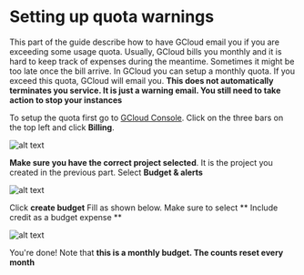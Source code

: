 # Setting up quota warnings

This part of the guide describe how to have GCloud email you if you are exceeding some usage quota. Usually, GCloud bills you monthly and it is hard to keep track of expenses during the meantime. Sometimes it might be too late once the bill arrive. In GCloud you can setup a monthly quota. If you exceed this quota, GCloud will email you. **This does not automatically terminates you service. It is just a warning email. You still need to take action to stop your instances**

To setup the quota first go to [GCloud Console](https://console.cloud.google.com/). Click on the three bars on the top left and click **Billing**. 

![alt text](https://github.com/ekapolc/nlp_course/raw/master/gcloud/image/billing.png "Billing")

**Make sure you have the correct project selected**. It is the project you created in the previous part. Select **Budget & alerts**

![alt text](https://github.com/ekapolc/nlp_course/raw/master/gcloud/image/budget.png "budget")

Click **create budget** Fill as shown below. Make sure to select ** Include credit as a budget expense **

![alt text](https://github.com/ekapolc/nlp_course/raw/master/gcloud/image/create_budget.png "budget creation")

You're done! Note that **this is a monthly budget. The counts reset every month**

